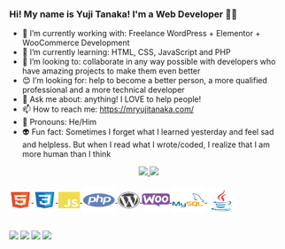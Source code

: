 ### Hi! My name is Yuji Tanaka! I'm a Web Developer 🖖🤓

- 🔭 I’m currently working with: Freelance WordPress + Elementor + WooCommerce Development
- 🌱 I’m currently learning: HTML, CSS, JavaScript and PHP
- 👯 I’m looking to: collaborate in any way possible with developers who have amazing projects to make them even better
- 😊 I’m looking for: help to become a better person, a more qualified professional and a more technical developer
- 💬 Ask me about: anything! I LOVE to help people!
- 📫 How to reach me: https://mryujitanaka.com/
- 🥸 Pronouns: He/Him
- 👽 Fun fact: Sometimes I forget what I learned yesterday and feel sad and helpless. But when I read what I wrote/coded, I realize that I am more human than I think

<div align="center">
  <a href="https://github.com/mryujitanaka">
  <img height="180em" src="https://github-readme-stats.vercel.app/api?username=mryujitanaka&show_icons=true&theme=dark&include_all_commits=true&count_private=true"/>
  <img height="180em" src="https://github-readme-stats.vercel.app/api/top-langs/?username=mryujitanaka&layout=compact&langs_count=7&theme=dark"/>
</div>
<div style="display: inline_block"><br>
  <img align="center" alt="HTML" height="30" width="40" src="https://raw.githubusercontent.com/devicons/devicon/master/icons/html5/html5-original.svg">
  <img align="center" alt="CSS" height="30" width="40" src="https://raw.githubusercontent.com/devicons/devicon/master/icons/css3/css3-original.svg">
  <img align="center" alt="JS" height="30" width="40" src="https://raw.githubusercontent.com/devicons/devicon/master/icons/javascript/javascript-plain.svg">
  <img align="center" alt="PHP" height="50" width="60" src="https://raw.githubusercontent.com/devicons/devicon/master/icons/php/php-plain.svg">
  <img align="center" alt="WordPress" height="30" width="40" src="https://raw.githubusercontent.com/devicons/devicon/master/icons/wordpress/wordpress-plain.svg">
  <img align="center" alt="WooCommerce" height="40" width="50" src="https://raw.githubusercontent.com/devicons/devicon/master/icons/woocommerce/woocommerce-plain.svg">
  <img align="center" alt="MySQL" height="50" width="60" src="https://raw.githubusercontent.com/devicons/devicon/master/icons/mysql/mysql-original-wordmark.svg">
  <img align="center" alt="Java" height="40" width="50" src="https://raw.githubusercontent.com/devicons/devicon/master/icons/java/java-original.svg">
</div>

##

<div>
   <a href="https://www.linkedin.com/in/mryujitanaka/" target="_blank"><img src="https://img.shields.io/badge/LinkedIn-0077B5?style=for-the-badge&logo=linkedin&logoColor=white" target="_blank"></a>
  <a href="https://twitter.com/mryujitanaka" target="_blank"><img src="https://img.shields.io/badge/Twitter-1DA1F2?style=for-the-badge&logo=twitter&logoColor=white" target="_blank"></a>
  <a href="https://www.facebook.com/mryujitanaka" target="_blank"><img src="https://img.shields.io/badge/Facebook-1877F2?style=for-the-badge&logo=facebook&logoColor=white" target="_blank"></a>
  <a href="https://www.instagram.com/mryujitanaka" target="_blank"><img src="https://img.shields.io/badge/Instagram-E4405F?style=for-the-badge&logo=instagram&logoColor=white" target="_blank"></a>
</div>
